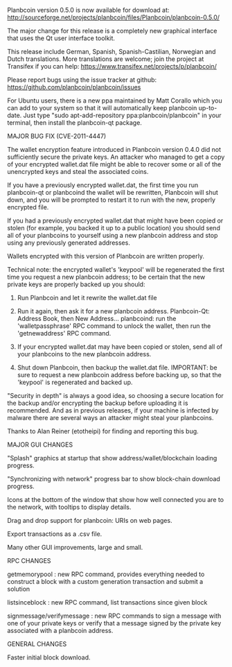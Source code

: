 Planbcoin version 0.5.0 is now available for download at:
http://sourceforge.net/projects/planbcoin/files/Planbcoin/planbcoin-0.5.0/

The major change for this release is a completely new graphical interface that uses the Qt user interface toolkit.

This release include German, Spanish, Spanish-Castilian, Norwegian and Dutch translations. More translations are welcome; join the project at Transifex if you can help:
https://www.transifex.net/projects/p/planbcoin/

Please report bugs using the issue tracker at github:
https://github.com/planbcoin/planbcoin/issues

For Ubuntu users, there is a new ppa maintained by Matt Corallo which you can add to your system so that it will automatically keep planbcoin up-to-date.  Just type "sudo apt-add-repository ppa:planbcoin/planbcoin" in your terminal, then install the planbcoin-qt package.

MAJOR BUG FIX  (CVE-2011-4447)

The wallet encryption feature introduced in Planbcoin version 0.4.0 did not sufficiently secure the private keys. An attacker who
managed to get a copy of your encrypted wallet.dat file might be able to recover some or all of the unencrypted keys and steal the
associated coins.

If you have a previously encrypted wallet.dat, the first time you run planbcoin-qt or planbcoind the wallet will be rewritten, Planbcoin will
shut down, and you will be prompted to restart it to run with the new, properly encrypted file.

If you had a previously encrypted wallet.dat that might have been copied or stolen (for example, you backed it up to a public
location) you should send all of your planbcoins to yourself using a new planbcoin address and stop using any previously generated addresses.

Wallets encrypted with this version of Planbcoin are written properly.

Technical note: the encrypted wallet's 'keypool' will be regenerated the first time you request a new planbcoin address; to be certain that the
new private keys are properly backed up you should:

1. Run Planbcoin and let it rewrite the wallet.dat file

2. Run it again, then ask it for a new planbcoin address.
Planbcoin-Qt: Address Book, then New Address...
planbcoind: run the 'walletpassphrase' RPC command to unlock the wallet,  then run the 'getnewaddress' RPC command.

3. If your encrypted wallet.dat may have been copied or stolen, send  all of your planbcoins to the new planbcoin address.

4. Shut down Planbcoin, then backup the wallet.dat file.
IMPORTANT: be sure to request a new planbcoin address before backing up, so that the 'keypool' is regenerated and backed up.

"Security in depth" is always a good idea, so choosing a secure location for the backup and/or encrypting the backup before uploading it is recommended. And as in previous releases, if your machine is infected by malware there are several ways an attacker might steal your planbcoins.

Thanks to Alan Reiner (etotheipi) for finding and reporting this bug.

MAJOR GUI CHANGES

"Splash" graphics at startup that show address/wallet/blockchain loading progress.

"Synchronizing with network" progress bar to show block-chain download progress.

Icons at the bottom of the window that show how well connected you are to the network, with tooltips to display details.

Drag and drop support for planbcoin: URIs on web pages.

Export transactions as a .csv file.

Many other GUI improvements, large and small.

RPC CHANGES

getmemorypool : new RPC command, provides everything needed to construct a block with a custom generation transaction and submit a solution

listsinceblock : new RPC command, list transactions since given block

signmessage/verifymessage : new RPC commands to sign a message with one of your private keys or verify that a message signed by the private key associated with a planbcoin address.

GENERAL CHANGES

Faster initial block download.
